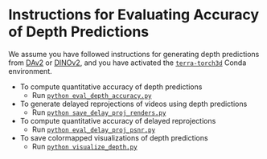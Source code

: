 # Instructions for Evaluating Accuracy of Depth Predictions

We assume you have followed instructions for generating depth predictions from [DAv2](../dav2/README.md) or [DINOv2](../dino/README.md), and you have activated the [`terra-torch3d`](../../README.md) Conda environment.

- To compute quantitative accuracy of depth predictions
    - Run [`python eval_depth_accuracy.py`](eval_depth_accuracy.py)
- To generate delayed reprojections of videos using depth predictions
    - Run [`python save_delay_proj_renders.py`](save_delay_proj_renders.py)
- To compute quantitative accuracy of delayed reprojections
    - Run [`python eval_delay_proj_psnr.py`](eval_delay_proj_psnr.py)
- To save colormapped visualizations of depth predictions
    - Run [`python visualize_depth.py`](visualize_depth.py)
